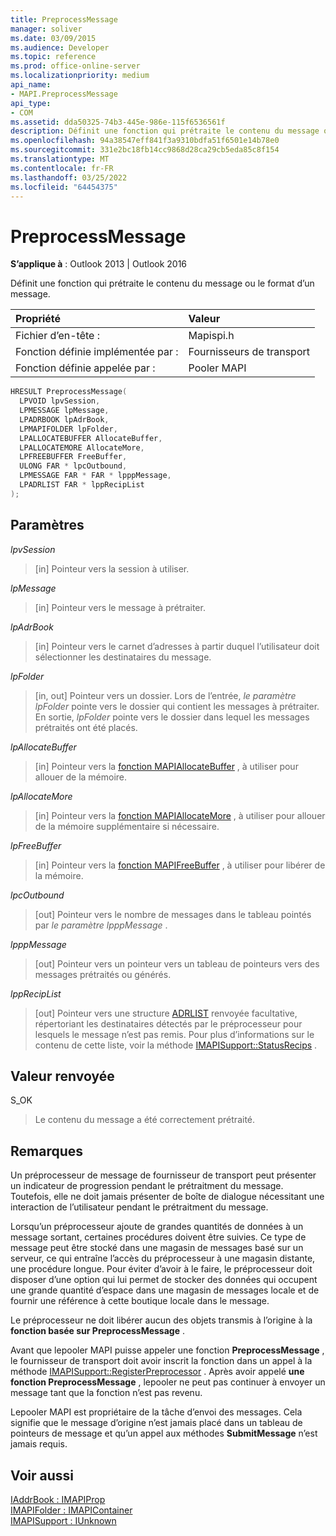 ```yaml
---
title: PreprocessMessage
manager: soliver
ms.date: 03/09/2015
ms.audience: Developer
ms.topic: reference
ms.prod: office-online-server
ms.localizationpriority: medium
api_name:
- MAPI.PreprocessMessage
api_type:
- COM
ms.assetid: dda50325-74b3-445e-986e-115f6536561f
description: Définit une fonction qui prétraite le contenu du message ou le format d’un message pour Outlook 2013 et Outlook 2016.
ms.openlocfilehash: 94a38547eff841f3a9310bdfa51f6501e14b78e0
ms.sourcegitcommit: 331e2bc18fb14cc9868d28ca29cb5eda85c8f154
ms.translationtype: MT
ms.contentlocale: fr-FR
ms.lasthandoff: 03/25/2022
ms.locfileid: "64454375"
---
```

# <a name="preprocessmessage"></a>PreprocessMessage

**S’applique à** : Outlook 2013 | Outlook 2016
  
Définit une fonction qui prétraite le contenu du message ou le format d’un message.
  
|Propriété |Valeur |
|:-----|:-----|
|Fichier d’en-tête :  <br/> |Mapispi.h  <br/> |
|Fonction définie implémentée par :  <br/> |Fournisseurs de transport  <br/> |
|Fonction définie appelée par :  <br/> |Pooler MAPI  <br/> |

```cpp
HRESULT PreprocessMessage(
  LPVOID lpvSession,
  LPMESSAGE lpMessage,
  LPADRBOOK lpAdrBook,
  LPMAPIFOLDER lpFolder,
  LPALLOCATEBUFFER AllocateBuffer,
  LPALLOCATEMORE AllocateMore,
  LPFREEBUFFER FreeBuffer,
  ULONG FAR * lpcOutbound,
  LPMESSAGE FAR * FAR * lpppMessage,
  LPADRLIST FAR * lppRecipList
);
```

## <a name="parameters"></a>Paramètres

 _lpvSession_
  
> [in] Pointeur vers la session à utiliser.

 _lpMessage_
  
> [in] Pointeur vers le message à prétraiter.

 _lpAdrBook_
  
> [in] Pointeur vers le carnet d’adresses à partir duquel l’utilisateur doit sélectionner les destinataires du message.

 _lpFolder_
  
> [in, out] Pointeur vers un dossier. Lors de l’entrée, _le paramètre lpFolder_ pointe vers le dossier qui contient les messages à prétraiter. En sortie, _lpFolder_ pointe vers le dossier dans lequel les messages prétraités ont été placés.

 _lpAllocateBuffer_
  
> [in] Pointeur vers la [fonction MAPIAllocateBuffer](mapiallocatebuffer.md) , à utiliser pour allouer de la mémoire.

 _lpAllocateMore_
  
> [in] Pointeur vers la [fonction MAPIAllocateMore](mapiallocatemore.md) , à utiliser pour allouer de la mémoire supplémentaire si nécessaire.

 _lpFreeBuffer_
  
> [in] Pointeur vers la [fonction MAPIFreeBuffer](mapifreebuffer.md) , à utiliser pour libérer de la mémoire.

 _lpcOutbound_
  
> [out] Pointeur vers le nombre de messages dans le tableau pointés par _le paramètre lpppMessage_ .

 _lpppMessage_
  
> [out] Pointeur vers un pointeur vers un tableau de pointeurs vers des messages prétraités ou générés.

 _lppRecipList_
  
> [out] Pointeur vers une structure [ADRLIST](adrlist.md) renvoyée facultative, répertoriant les destinataires détectés par le préprocesseur pour lesquels le message n’est pas remis. Pour plus d’informations sur le contenu de cette liste, voir la méthode [IMAPISupport::StatusRecips](imapisupport-statusrecips.md) .

## <a name="return-value"></a>Valeur renvoyée

S_OK
  
> Le contenu du message a été correctement prétraité.

## <a name="remarks"></a>Remarques

Un préprocesseur de message de fournisseur de transport peut présenter un indicateur de progression pendant le prétraitment du message. Toutefois, elle ne doit jamais présenter de boîte de dialogue nécessitant une interaction de l’utilisateur pendant le prétraitment du message.
  
Lorsqu’un préprocesseur ajoute de grandes quantités de données à un message sortant, certaines procédures doivent être suivies. Ce type de message peut être stocké dans une magasin de messages basé sur un serveur, ce qui entraîne l’accès du préprocesseur à une magasin distante, une procédure longue. Pour éviter d’avoir à le faire, le préprocesseur doit disposer d’une option qui lui permet de stocker des données qui occupent une grande quantité d’espace dans une magasin de messages locale et de fournir une référence à cette boutique locale dans le message.
  
Le préprocesseur ne doit libérer aucun des objets transmis à l’origine à la **fonction basée sur PreprocessMessage** .
  
Avant que lepooler MAPI puisse appeler une fonction **PreprocessMessage** , le fournisseur de transport doit avoir inscrit la fonction dans un appel à la méthode [IMAPISupport::RegisterPreprocessor](imapisupport-registerpreprocessor.md) . Après avoir appelé **une fonction PreprocessMessage** , lepooler ne peut pas continuer à envoyer un message tant que la fonction n’est pas revenu.
  
Lepooler MAPI est propriétaire de la tâche d’envoi des messages. Cela signifie que le message d’origine n’est jamais placé dans un tableau de pointeurs de message et qu’un appel aux méthodes **SubmitMessage** n’est jamais requis.
  
## <a name="see-also"></a>Voir aussi

[IAddrBook : IMAPIProp](iaddrbookimapiprop.md)  
[IMAPIFolder : IMAPIContainer](imapifolderimapicontainer.md)  
[IMAPISupport : IUnknown](imapisupportiunknown.md)
